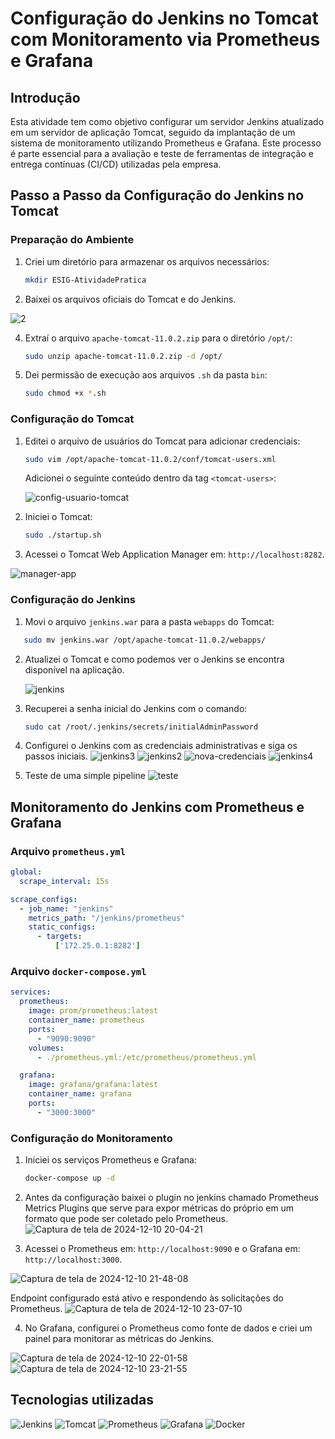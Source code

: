 
# Configuração do Jenkins no Tomcat com Monitoramento via Prometheus e Grafana

## Introdução

Esta atividade tem como objetivo configurar um servidor Jenkins atualizado em um servidor de aplicação Tomcat, seguido da implantação de um sistema de monitoramento utilizando Prometheus e Grafana. Este processo é parte essencial para a avaliação e teste de ferramentas de integração e entrega contínuas (CI/CD) utilizadas pela empresa.

## Passo a Passo da Configuração do Jenkins no Tomcat

### Preparação do Ambiente

1. Criei um diretório para armazenar os arquivos necessários:
   
   ```bash
   mkdir ESIG-AtividadePratica
   ```

2. Baixei os arquivos oficiais do Tomcat e do Jenkins.

![2](https://github.com/user-attachments/assets/3c2b5450-ac66-4147-bec7-bb17525c4f3b)

   

4. Extraí o arquivo `apache-tomcat-11.0.2.zip` para o diretório `/opt/`:
   
   ```bash
   sudo unzip apache-tomcat-11.0.2.zip -d /opt/
   ```

5. Dei permissão de execução aos arquivos `.sh` da pasta `bin`:
   
   ```bash
   sudo chmod +x *.sh
   ```

### Configuração do Tomcat

1. Editei o arquivo de usuários do Tomcat para adicionar credenciais:
   
   ```bash
   sudo vim /opt/apache-tomcat-11.0.2/conf/tomcat-users.xml
   ```
   
   Adicionei o seguinte conteúdo dentro da tag `<tomcat-users>`:

   ![config-usuario-tomcat](https://github.com/user-attachments/assets/27d10cf2-c347-4737-bab9-96eab8117d2c)


2. Iniciei o Tomcat:
   
   ```bash
   sudo ./startup.sh
   ```

3. Acessei o Tomcat Web Application Manager em: `http://localhost:8282`.

 ![manager-app](https://github.com/user-attachments/assets/0c737c0f-d297-41bb-bb67-2129c957ca5d)


### Configuração do Jenkins

1. Movi o arquivo `jenkins.war` para a pasta `webapps` do Tomcat:
   

```bash
   sudo mv jenkins.war /opt/apache-tomcat-11.0.2/webapps/
   ```


2. Atualizei o Tomcat e como podemos ver o Jenkins se encontra disponível na aplicação.

   ![jenkins](https://github.com/user-attachments/assets/168baa73-7506-42ae-8848-4fba95dd0386)


4. Recuperei a senha inicial do Jenkins com o comando:
   
   ```bash
   sudo cat /root/.jenkins/secrets/initialAdminPassword
   ```

5. Configurei o Jenkins com as credenciais administrativas e siga os passos iniciais.
![jenkins3](https://github.com/user-attachments/assets/d5e327e9-ee00-469e-8387-485897f61940)
![jenkins2](https://github.com/user-attachments/assets/b2793394-a56a-425e-b300-6795f6c44fe0)
![nova-credenciais](https://github.com/user-attachments/assets/0522070f-0ac9-4a05-a740-9e5c834fd4f1)
![jenkins4](https://github.com/user-attachments/assets/6e8263c6-a8a4-4153-9b06-907c4e96d0f3)


6. Teste de uma simple pipeline
 ![teste](https://github.com/user-attachments/assets/97baeda4-01cf-45cf-aa16-1a9bd66bbc55)


   

## Monitoramento do Jenkins com Prometheus e Grafana

### Arquivo `prometheus.yml`

```yaml
global:
  scrape_interval: 15s

scrape_configs:
  - job_name: "jenkins"
    metrics_path: "/jenkins/prometheus"
    static_configs:
      - targets:
          ['172.25.0.1:8282']
```

### Arquivo `docker-compose.yml`

```yaml
services:
  prometheus:
    image: prom/prometheus:latest
    container_name: prometheus
    ports:
      - "9090:9090"
    volumes:
      - ./prometheus.yml:/etc/prometheus/prometheus.yml

  grafana:
    image: grafana/grafana:latest
    container_name: grafana
    ports:
      - "3000:3000"
```

### Configuração do Monitoramento



1. Iniciei os serviços Prometheus e Grafana:
   
   ```bash
   docker-compose up -d
   ```
3. Antes da configuração baixei o plugin no jenkins  chamado Prometheus Metrics Plugins que serve para expor métricas do próprio em um formato que pode ser coletado pelo Prometheus.
![Captura de tela de 2024-12-10 20-04-21](https://github.com/user-attachments/assets/a6001353-09b5-46c5-bc5b-495d206f134c)

2. Acessei o Prometheus em: `http://localhost:9090` e o Grafana em: `http://localhost:3000`.

 
 ![Captura de tela de 2024-12-10 21-48-08](https://github.com/user-attachments/assets/96858cd5-9abe-4e13-95b4-29bbb753de35)
  
 Endpoint configurado está ativo e respondendo às solicitações do Prometheus.
![Captura de tela de 2024-12-10 23-07-10](https://github.com/user-attachments/assets/1ecdcfb5-2b88-42b3-9d6b-4bcd4e8aac93)


4. No Grafana, configurei o Prometheus como fonte de dados e criei um painel para monitorar as métricas do Jenkins.
   
 ![Captura de tela de 2024-12-10 22-01-58](https://github.com/user-attachments/assets/f4f78065-9bef-48e1-8c57-72e865abce92)
 ![Captura de tela de 2024-12-10 23-21-55](https://github.com/user-attachments/assets/48008cc6-92de-49ef-851e-d6d539404757)



## Tecnologias utilizadas
![Jenkins](https://img.shields.io/badge/Jenkins-blue?logo=jenkins&logoColor=white&style=flat-square)
![Tomcat](https://img.shields.io/badge/Tomcat-yellow?logo=apache-tomcat&logoColor=white&style=flat-square)
![Prometheus](https://img.shields.io/badge/Prometheus-orange?logo=prometheus&logoColor=white&style=flat-square)
![Grafana](https://img.shields.io/badge/Grafana-red?logo=grafana&logoColor=white&style=flat-square)
![Docker](https://img.shields.io/badge/Docker-blue?logo=docker&logoColor=white&style=flat-square)


